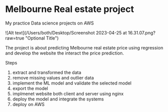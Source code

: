 # Melbourne Real estate project
 My practice Data science projects on AWS

![Alt text](/Users/both/Desktop/Screenshot 2023-04-25 at 16.31.07.png?raw=true "Optional Title")


The project is about predicting Melbourne real estate price using regression and develop the website the interact the price prediction.

Steps
1. extract and transformed the data 
2. remove missing values and outlier data
3. implement the ML model and validate the selected model
4. export the model 
5. implmenet website both client and server using nginx 
6. deploy the model and integrate the systems
7. deploy on AWS 
